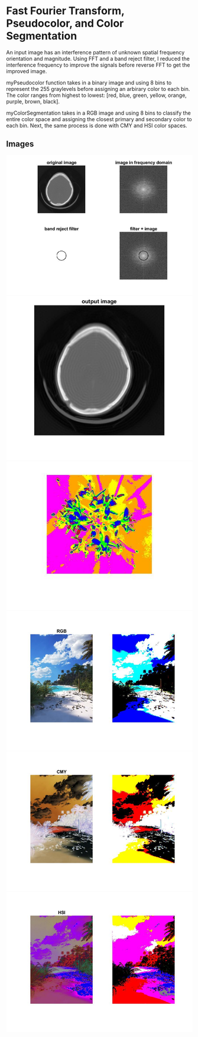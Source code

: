 # Fast Fourier Transform, Pseudocolor, and Color Segmentation

An input image has an interference pattern of unknown spatial frequency orientation and magnitude.
Using FFT and a band reject filter, I reduced the interference frequency to improve the signals before reverse FFT to get the improved image.

myPseudocolor function takes in a binary image and using 8 bins to represent the 255 graylevels before assigning an arbirary color to each bin.
The color ranges from highest to lowest: [red, blue, green, yellow, orange, purple, brown, black].

myColorSegmentation takes in a RGB image and using 8 bins to classify the entire color space and assigning the closest primary and secondary color to each bin.
Next, the same process is done with CMY and HSI color spaces.

## Images
![alt text](myfft.jpg)
![alt text](myfftout.jpg)
![alt text](mypseudocolor.jpg)
![alt text](colorsegRGB.jpg)
![alt text](colorsegCMY.jpg)
![alt text](colorsegHSI.jpg)
